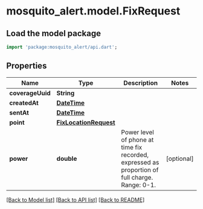 # mosquito_alert.model.FixRequest

## Load the model package
```dart
import 'package:mosquito_alert/api.dart';
```

## Properties
Name | Type | Description | Notes
------------ | ------------- | ------------- | -------------
**coverageUuid** | **String** |  | 
**createdAt** | [**DateTime**](DateTime.md) |  | 
**sentAt** | [**DateTime**](DateTime.md) |  | 
**point** | [**FixLocationRequest**](FixLocationRequest.md) |  | 
**power** | **double** | Power level of phone at time fix recorded, expressed as proportion of full charge. Range: 0-1. | [optional] 

[[Back to Model list]](../README.md#documentation-for-models) [[Back to API list]](../README.md#documentation-for-api-endpoints) [[Back to README]](../README.md)


